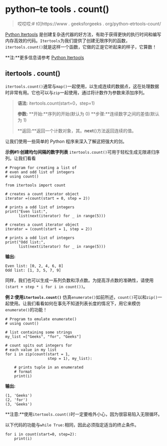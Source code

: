 # python–te tools . count()

> 哎哎哎:# t0]https://www . geeksforgeeks . org/python-etrtools-count/

[Python Itertools](https://www.geeksforgeeks.org/python-itertools/) 是创建复杂迭代器的好方法，有助于获得更快的执行时间和编写内存高效的代码。`Itertools`为我们提供了创建无限序列的函数，`itertools.count()`就是这样一个函数，它做的正是它听起来的样子，它算数！

**注:**更多信息请参考 [Python Itertools](https://www.geeksforgeeks.org/python-itertools/)

## itertools . count()

`itertools.count()`通常与`map()`一起使用，以生成连续的数据点，这在处理数据时非常有用。它也可以与`zip`一起使用，通过将计数作为参数来添加序列。

> **语法:** itertools.count(start=0，step=1)
> 
> **参数:**
> **开始:**序列的开始(默认为 0)
> **步骤:**连续数字之间的差值(默认为 1)
> 
> **返回:**返回一个计数对象，其。__next__()方法返回连续的值。

让我们使用一些简单的 Python 程序来深入了解这把强大的剑。

**示例#1:创建均匀间隔的数字列表**
`itertools.count()`可用于轻松生成无限递归序列。让我们看看

```
# Program for creating a list of
# even and odd list of integers
# using count()

from itertools import count

# creates a count iterator object
iterator =(count(start = 0, step = 2))

# prints a odd list of integers
print("Even list:", 
      list(next(iterator) for _ in range(5)))

# creates a count iterator object
iterator = (count(start = 1, step = 2))

# prints a odd list of integers
print("Odd list:", 
      list(next(iterator) for _ in range(5)))
```

**输出:**

```
Even list: [0, 2, 4, 6, 8]
Odd list: [1, 3, 5, 7, 9]

```

同样，我们也可以生成一系列负数和浮点数。为提高浮点数的准确性，请使用`(start + step * i for i in count())`。

**例 2:使用`itertools.count()`**
仿真`enumerate()`如前所述，`count()`可以和`zip()`一起使用。让我们看看如何在事先不知道列表长度的情况下，用它来模仿`enumerate()`的功能！

```
# Program to emulate enumerate() 
# using count()

# list containing some strings
my_list =["Geeks", "for", "Geeks"]

# count spits out integers for 
# each value in my list
for i in zip(count(start = 1, 
                   step = 1), my_list):

    # prints tuple in an enumerated 
    # format
    print(i)
```

**输出:**

```
(1, 'Geeks')
(2, 'for')
(3, 'Geeks')

```

**注意:**使用`itertools.count()`时一定要格外小心，因为很容易陷入无限循环。

以下代码的功能与`while True:`相同，因此必须指定适当的终止条件。

```
for i in count(start=0, step=2): 
    print(i)

```